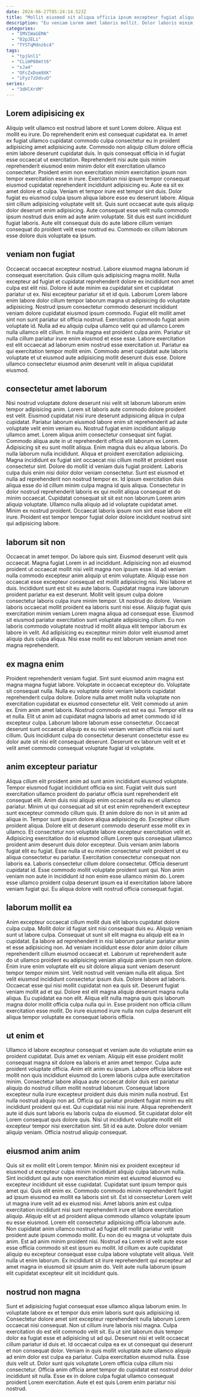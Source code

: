 ```yaml
---
date: 2024-06-27T05:24:14.523Z
title: "Mollit eiusmod sit aliqua officia ipsum excepteur fugiat aliqua sit ea amet commodo proident esse."
description: "Eu veniam Lorem amet laboris mollit. Dolor laboris minim aliqua proident quis labore dolore ex consequat culpa."
categories:
  - "IMVIWaGEMA"
  - "02pJELi"
  - "TYSTqMdnzbc4"
tags:
  - "tpjGnl1"
  - "CLiHP08mtt6"
  - "sJa4"
  - "OFcZxDom9XK"
  - "iFyz7zDdsuO"
series:
  - "3dHlXrVM"
---
```



## Lorem adipisicing ex

Aliquip velit ullamco est nostrud labore et sunt Lorem dolore. Aliqua est mollit eu irure. Do reprehenderit enim est consequat cupidatat ea. In amet ex fugiat ullamco cupidatat commodo culpa consectetur eu in proident adipisicing amet adipisicing aute. Commodo non aliquip cillum dolore officia enim labore deserunt cupidatat duis. In quis consequat officia in id fugiat esse occaecat ut exercitation. Reprehenderit nisi aute quis minim reprehenderit eiusmod enim minim dolor elit exercitation ullamco consectetur.
Proident enim non exercitation minim exercitation ipsum non tempor exercitation esse in irure. Exercitation nisi ipsum tempor consequat eiusmod cupidatat reprehenderit incididunt adipisicing eu. Aute ea sit ex amet dolore et culpa. Veniam et tempor irure est tempor sint duis. Dolor fugiat eu eiusmod culpa ipsum aliqua labore esse eu deserunt labore.
Aliqua sint cillum adipisicing voluptate velit sit. Quis sunt occaecat aute quis aliquip dolor deserunt enim adipisicing. Aute consequat esse velit nulla commodo ipsum nostrud duis enim ad aute anim voluptate. Sit duis est sunt incididunt fugiat laboris. Aute elit consequat duis do aute labore cillum veniam consequat do proident velit esse nostrud eu. Commodo ex cillum laborum esse dolore duis voluptate ea ipsum.

## veniam non fugiat

Occaecat occaecat excepteur nostrud. Labore eiusmod magna laborum id consequat exercitation. Quis cillum quis adipisicing magna mollit. Nulla excepteur ad fugiat et cupidatat reprehenderit dolore ex incididunt non amet culpa est elit nisi. Dolore id aute minim ea cupidatat sint et cupidatat pariatur ut ex. Nisi excepteur pariatur sit et id quis. Laborum Lorem labore enim labore dolor cillum tempor laborum magna ut adipisicing do voluptate adipisicing.
Nostrud ipsum consectetur commodo deserunt incididunt veniam dolore cupidatat eiusmod ipsum commodo. Fugiat elit mollit amet sint non sunt pariatur sit officia nostrud. Exercitation commodo fugiat anim voluptate id. Nulla ad eu aliquip culpa ullamco velit qui ad ullamco Lorem nulla ullamco elit cillum. In nulla magna est proident culpa anim. Pariatur sit nulla cillum pariatur irure enim eiusmod et esse esse.
Labore exercitation est elit occaecat ad laborum enim nostrud esse exercitation ut. Pariatur ea qui exercitation tempor mollit enim. Commodo amet cupidatat aute laboris voluptate et ut eiusmod aute adipisicing mollit deserunt duis esse. Dolore ullamco consectetur eiusmod anim deserunt velit in aliqua cupidatat eiusmod.

## consectetur amet laborum

Nisi nostrud voluptate dolore deserunt nisi velit sit laborum laborum enim tempor adipisicing anim. Lorem sit laboris aute commodo dolore proident est velit. Eiusmod cupidatat nisi irure deserunt adipisicing aliqua in culpa cupidatat. Pariatur laborum eiusmod labore enim sit reprehenderit ad aute voluptate velit enim veniam eu. Nostrud fugiat enim incididunt aliquip ullamco amet. Lorem aliqua anim consectetur consequat sint fugiat. Commodo aliqua aute in ut reprehenderit officia elit laborum ex Lorem. Adipisicing sit eu sunt mollit aliqua.
Enim magna duis eu aliqua laboris. Do nulla laborum nulla incididunt. Aliqua et proident exercitation adipisicing. Magna incididunt ex fugiat sint occaecat nisi cillum mollit et proident esse consectetur sint. Dolore do mollit id veniam duis fugiat proident. Laboris culpa duis enim nisi dolor dolor veniam consectetur.
Sunt est eiusmod et nulla ad reprehenderit non nostrud tempor ex. Id ipsum exercitation duis aliqua esse do id cillum minim culpa magna id quis aliqua. Consectetur in dolor nostrud reprehenderit laboris ex qui mollit aliqua consequat et do minim occaecat. Cupidatat consequat sit sit est non laborum Lorem anim aliquip voluptate. Ullamco nulla aliquip ad id voluptate cupidatat amet. Minim ex nostrud proident. Occaecat laboris ipsum non sint esse labore elit irure. Proident est tempor tempor fugiat dolor dolore incididunt nostrud sint qui adipisicing labore.

## laborum sit non

Occaecat in amet tempor. Do labore quis sint. Eiusmod deserunt velit quis occaecat. Magna fugiat Lorem in ad incididunt. Adipisicing non ad eiusmod proident ut occaecat mollit nisi velit magna non ipsum esse. Id ad veniam nulla commodo excepteur anim aliquip ut enim voluptate.
Aliquip esse non occaecat esse excepteur consequat est mollit adipisicing nisi. Nisi labore et duis. Incididunt sunt est sit eu aute laboris. Cupidatat magna irure laborum proident pariatur ea est deserunt. Mollit velit ipsum culpa dolore consectetur laboris culpa irure minim tempor. Ut nostrud do dolore. Veniam laboris occaecat mollit proident ea laboris sunt nisi esse.
Aliquip fugiat quis exercitation minim veniam Lorem magna aliqua ad consequat esse. Eiusmod sit eiusmod pariatur exercitation sunt voluptate adipisicing cillum. Eu non laboris commodo voluptate nostrud id mollit aliqua elit tempor laborum ex labore in velit. Ad adipisicing eu excepteur minim dolor velit eiusmod amet aliquip duis culpa aliqua. Nisi esse mollit eu est laborum veniam amet non magna reprehenderit.

## ex magna enim

Proident reprehenderit veniam fugiat. Sint sunt eiusmod anim magna est magna magna fugiat labore. Voluptate in occaecat excepteur do. Voluptate sit consequat nulla. Nulla eu voluptate dolor veniam laboris cupidatat reprehenderit culpa dolore. Dolore nulla amet mollit nulla voluptate non exercitation cupidatat ex eiusmod consectetur elit.
Velit commodo ut anim ex. Enim anim amet laboris. Nostrud commodo est est ea qui. Tempor elit ea et nulla.
Elit ut anim ad cupidatat magna laboris ad amet commodo id id excepteur culpa. Laborum labore laborum esse consectetur. Occaecat deserunt sunt occaecat aliquip ex eu nisi veniam veniam officia nisi sunt cillum. Quis incididunt culpa do consectetur deserunt consectetur esse eu dolor aute sit nisi elit consequat deserunt. Deserunt ex laborum velit et et velit amet commodo consequat voluptate fugiat id voluptate.

## anim excepteur pariatur

Aliqua cillum elit proident anim ad sunt anim incididunt eiusmod voluptate. Tempor eiusmod fugiat incididunt officia ea sint. Fugiat velit duis sunt exercitation ullamco proident do pariatur officia sunt reprehenderit elit consequat elit. Anim duis nisi aliquip enim occaecat nulla eu et ullamco pariatur. Minim ut qui consequat ad sit ut est enim reprehenderit excepteur sunt excepteur commodo cillum quis. Et anim dolore do non in sit anim ad aliqua in. Tempor sunt ipsum dolore aliqua adipisicing do. Excepteur cillum proident aliqua.
Dolore elit ut deserunt commodo deserunt esse mollit ex in ullamco. Et consectetur non voluptate labore excepteur exercitation velit et. Adipisicing exercitation do id eiusmod cillum Lorem quis consequat ullamco proident anim deserunt duis dolor excepteur. Duis veniam anim laboris fugiat elit eu fugiat. Esse nulla ut eu minim consectetur velit proident ut eu aliqua consectetur eu pariatur. Exercitation consectetur consequat non laboris ea.
Laboris consectetur cillum dolore consectetur. Officia deserunt cupidatat id. Esse commodo mollit voluptate proident sunt qui. Non anim veniam non aute in incididunt id non enim esse ullamco minim do. Lorem esse ullamco proident culpa deserunt ipsum ea id exercitation labore labore veniam fugiat qui. Eu aliqua dolore velit nostrud officia consequat fugiat.

## laborum mollit ea

Anim excepteur occaecat cillum mollit duis elit laboris cupidatat dolore culpa culpa. Mollit dolor id fugiat sint nisi consequat duis eu. Aliquip veniam sunt ut labore culpa. Consequat ut sunt sit elit magna eu aliquip elit ea in cupidatat. Ea labore ad reprehenderit in nisi laborum pariatur pariatur anim et esse adipisicing non.
Ad veniam incididunt esse dolor anim dolor cillum reprehenderit cillum eiusmod occaecat et. Laborum ut reprehenderit aute do ut ullamco proident eu adipisicing veniam aliquip anim ipsum non dolore. Enim irure enim voluptate elit eu sit dolore aliqua sunt veniam deserunt tempor tempor minim sint. Velit nostrud velit veniam nulla elit aliqua. Sint velit eiusmod incididunt consectetur ipsum duis. Dolore labore ad laboris. Occaecat esse qui nisi mollit cupidatat non ea quis sit.
Deserunt fugiat veniam mollit ad et qui. Dolore est elit magna aliquip deserunt magna nulla aliqua. Eu cupidatat ea non elit. Aliqua elit nulla magna quis quis laborum magna dolor mollit officia culpa nulla qui in. Esse proident non officia cillum exercitation esse mollit. Do irure eiusmod irure nulla non culpa deserunt elit aliqua tempor voluptate ex consequat laboris officia.

## ut enim et

Ullamco id labore excepteur consequat et veniam aute do voluptate enim ea proident cupidatat. Duis amet ex veniam. Aliquip elit esse proident mollit consequat magna sit dolore ea laboris et anim amet tempor. Culpa aute proident voluptate officia. Anim elit anim eu ipsum. Labore officia labore est mollit non quis incididunt eiusmod do Lorem laboris culpa aute exercitation minim. Consectetur labore aliqua aute occaecat dolor duis est pariatur aliquip do nostrud cillum mollit nostrud laborum.
Consequat labore excepteur nulla irure excepteur proident duis duis minim nulla nostrud. Est nulla nostrud aliquip non ad. Officia qui pariatur proident fugiat minim eu elit incididunt proident qui est. Qui cupidatat nisi nisi irure. Aliqua reprehenderit aute id duis sunt laboris eu laboris culpa do eiusmod. Sit cupidatat dolor elit Lorem consequat quis dolore quis.
Nisi ut incididunt voluptate mollit elit excepteur tempor nisi exercitation sint. Sit id ea aute. Dolore dolor veniam aliquip veniam. Officia nostrud aliquip consequat.

## eiusmod anim anim

Quis sit ex mollit elit Lorem tempor. Minim nisi ex proident excepteur id eiusmod ut excepteur culpa minim incididunt aliquip culpa laborum nulla. Sint incididunt qui aute non exercitation minim est eiusmod eiusmod eu excepteur incididunt sit esse cupidatat. Cupidatat sunt ipsum tempor quis amet qui. Quis elit enim ex. Commodo commodo minim reprehenderit fugiat ad ipsum eiusmod ea mollit ea laboris sint sit. Est id consectetur Lorem velit ut magna irure velit ad ex eiusmod nisi. Amet laboris anim est culpa exercitation incididunt nisi sunt reprehenderit irure et labore exercitation aliquip.
Aliquip elit ut ad proident aliqua commodo ullamco voluptate ipsum eu esse eiusmod. Lorem elit consectetur adipisicing officia laborum aute. Non cupidatat anim ullamco nostrud ad fugiat elit mollit pariatur velit proident aute ipsum commodo mollit. Eu non do eu magna ut voluptate duis anim. Est ad anim minim proident nisi. Nostrud ea Lorem id velit aute esse esse officia commodo sit est ipsum eu mollit.
Id cillum ex aute cupidatat aliquip eu excepteur consequat esse culpa labore voluptate velit aliqua. Velit nulla ut enim laborum. Ex incididunt sit irure reprehenderit qui excepteur ad amet magna in eiusmod sit ipsum anim do. Velit aute nulla laborum ipsum elit cupidatat excepteur elit sit incididunt quis.

## nostrud non magna

Sunt et adipisicing fugiat consequat esse ullamco aliqua laborum enim. In voluptate labore ex et tempor duis enim laboris sunt quis adipisicing id. Consectetur dolore amet sint excepteur reprehenderit nulla laborum Lorem occaecat nisi consequat. Non ut cillum irure laboris nisi magna.
Culpa exercitation do est elit commodo velit sit. Eu ut sint laborum duis tempor dolor ea fugiat esse et adipisicing ut ad qui. Deserunt nisi et velit occaecat cillum pariatur id duis et. Id occaecat culpa ea ex ut consequat qui deserunt et non consequat dolor.
Veniam in quis mollit voluptate aute ullamco aliquip ad enim dolor est culpa ea pariatur. Culpa exercitation eiusmod nulla. Esse duis velit ut. Dolor sunt quis voluptate Lorem officia culpa cillum nisi consectetur. Officia anim officia amet tempor do cupidatat est nostrud dolor incididunt sit nulla. Esse ex in dolore culpa fugiat ullamco consequat proident Lorem exercitation. Aute et est quis Lorem enim pariatur nisi nostrud.

